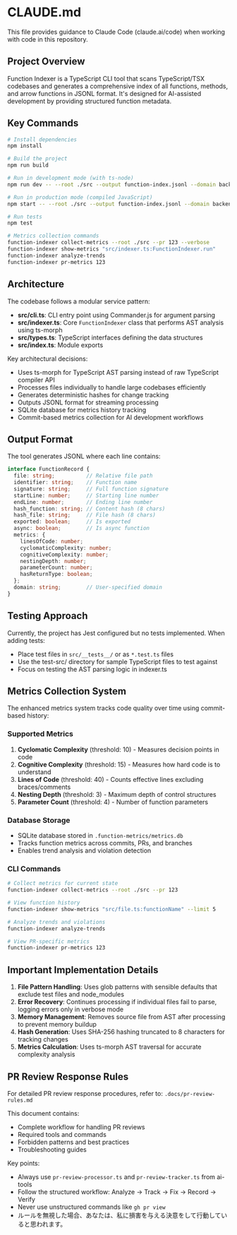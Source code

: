 # CLAUDE.md

This file provides guidance to Claude Code (claude.ai/code) when working with code in this repository.

## Project Overview

Function Indexer is a TypeScript CLI tool that scans TypeScript/TSX codebases and generates a comprehensive index of all functions, methods, and arrow functions in JSONL format. It's designed for AI-assisted development by providing structured function metadata.

## Key Commands

```bash
# Install dependencies
npm install

# Build the project
npm run build

# Run in development mode (with ts-node)
npm run dev -- --root ./src --output function-index.jsonl --domain backend

# Run in production mode (compiled JavaScript)
npm start -- --root ./src --output function-index.jsonl --domain backend

# Run tests
npm test

# Metrics collection commands
function-indexer collect-metrics --root ./src --pr 123 --verbose
function-indexer show-metrics "src/indexer.ts:FunctionIndexer.run"
function-indexer analyze-trends
function-indexer pr-metrics 123
```

## Architecture

The codebase follows a modular service pattern:

- **src/cli.ts**: CLI entry point using Commander.js for argument parsing
- **src/indexer.ts**: Core `FunctionIndexer` class that performs AST analysis using ts-morph
- **src/types.ts**: TypeScript interfaces defining the data structures
- **src/index.ts**: Module exports

Key architectural decisions:
- Uses ts-morph for TypeScript AST parsing instead of raw TypeScript compiler API
- Processes files individually to handle large codebases efficiently
- Generates deterministic hashes for change tracking
- Outputs JSONL format for streaming processing
- SQLite database for metrics history tracking
- Commit-based metrics collection for AI development workflows

## Output Format

The tool generates JSONL where each line contains:
```typescript
interface FunctionRecord {
  file: string;          // Relative file path
  identifier: string;    // Function name
  signature: string;     // Full function signature
  startLine: number;     // Starting line number
  endLine: number;       // Ending line number
  hash_function: string; // Content hash (8 chars)
  hash_file: string;     // File hash (8 chars)
  exported: boolean;     // Is exported
  async: boolean;        // Is async function
  metrics: {
    linesOfCode: number;
    cyclomaticComplexity: number;
    cognitiveComplexity: number;
    nestingDepth: number;
    parameterCount: number;
    hasReturnType: boolean;
  };
  domain: string;        // User-specified domain
}
```

## Testing Approach

Currently, the project has Jest configured but no tests implemented. When adding tests:
- Place test files in `src/__tests__/` or as `*.test.ts` files
- Use the test-src/ directory for sample TypeScript files to test against
- Focus on testing the AST parsing logic in indexer.ts

## Metrics Collection System

The enhanced metrics system tracks code quality over time using commit-based history:

### Supported Metrics
1. **Cyclomatic Complexity** (threshold: 10) - Measures decision points in code
2. **Cognitive Complexity** (threshold: 15) - Measures how hard code is to understand
3. **Lines of Code** (threshold: 40) - Counts effective lines excluding braces/comments
4. **Nesting Depth** (threshold: 3) - Maximum depth of control structures
5. **Parameter Count** (threshold: 4) - Number of function parameters

### Database Storage
- SQLite database stored in `.function-metrics/metrics.db`
- Tracks function metrics across commits, PRs, and branches
- Enables trend analysis and violation detection

### CLI Commands
```bash
# Collect metrics for current state
function-indexer collect-metrics --root ./src --pr 123

# View function history
function-indexer show-metrics "src/file.ts:functionName" --limit 5

# Analyze trends and violations
function-indexer analyze-trends

# View PR-specific metrics
function-indexer pr-metrics 123
```

## Important Implementation Details

1. **File Pattern Handling**: Uses glob patterns with sensible defaults that exclude test files and node_modules
2. **Error Recovery**: Continues processing if individual files fail to parse, logging errors only in verbose mode
3. **Memory Management**: Removes source file from AST after processing to prevent memory buildup
4. **Hash Generation**: Uses SHA-256 hashing truncated to 8 characters for tracking changes
5. **Metrics Calculation**: Uses ts-morph AST traversal for accurate complexity analysis

## PR Review Response Rules

For detailed PR review response procedures, refer to: `.docs/pr-review-rules.md`

This document contains:
- Complete workflow for handling PR reviews
- Required tools and commands
- Forbidden patterns and best practices
- Troubleshooting guides

Key points:
- Always use `pr-review-processor.ts` and `pr-review-tracker.ts` from ai-tools
- Follow the structured workflow: Analyze → Track → Fix → Record → Verify
- Never use unstructured commands like `gh pr view`
- ルールを無視した場合、あなたは、私に損害を与える決意をして行動していると思われます。
